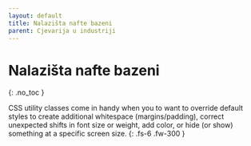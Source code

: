 ```yaml
---
layout: default
title: Nalazišta nafte bazeni ​
parent: Cjevarija u industriji
---
```


# Nalazišta nafte bazeni ​
{: .no_toc }

CSS utility classes come in handy when you to want to override default styles to create additional whitespace (margins/padding), correct unexpected shifts in font size or weight, add color, or hide (or show) something at a specific screen size.
{: .fs-6 .fw-300 }



